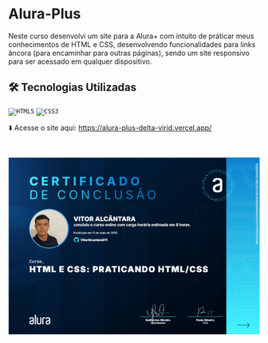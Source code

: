<h1>Alura-Plus</h1>

  Neste curso desenvolvi um site para a Alura+ com intuito de práticar meus conhecimentos de HTML e CSS, desenvolvendo
funcionalidades para links âncora (para encaminhar para outras páginas), sendo um site responsivo para ser acessado em qualquer dispositivo.

## 🛠 Tecnologias Utilizadas
<code><img width="40px" src="https://cdn.jsdelivr.net/gh/devicons/devicon/icons/html5/html5-original-wordmark.svg" title = "HTML5"/></code>
<code><img width="40px" src="https://cdn.jsdelivr.net/gh/devicons/devicon/icons/css3/css3-original-wordmark.svg" title = "CSS3"/></code>

⬇️
Acesse o site aqui: https://alura-plus-delta-virid.vercel.app/

<br>

![Foto do Certificado](img/Certificado-Curso.png)
